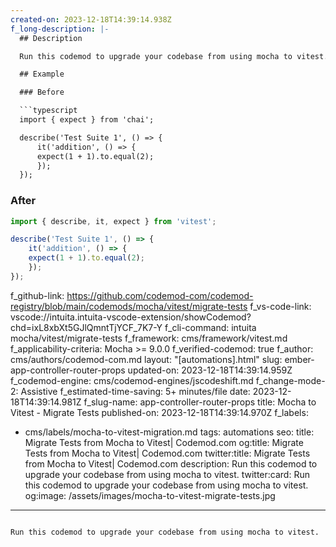 ```yaml
---
created-on: 2023-12-18T14:39:14.938Z
f_long-description: |-
  ## Description

  Run this codemod to upgrade your codebase from using mocha to vitest.

  ## Example

  ### Before

  ```typescript
  import { expect } from 'chai';

  describe('Test Suite 1', () => {
      it('addition', () => {
      expect(1 + 1).to.equal(2);
      });
  });
  ```

  ### After

  ```typescript
  import { describe, it, expect } from 'vitest';

  describe('Test Suite 1', () => {
      it('addition', () => {
      expect(1 + 1).to.equal(2);
      });
  });
  ```
f_github-link: https://github.com/codemod-com/codemod-registry/blob/main/codemods/mocha/vitest/migrate-tests
f_vs-code-link: vscode://intuita.intuita-vscode-extension/showCodemod?chd=ixL8xbXt5GJlQmntTjYCF_7K7-Y
f_cli-command: intuita mocha/vitest/migrate-tests
f_framework: cms/framework/vitest.md
f_applicability-criteria: Mocha  >= 9.0.0
f_verified-codemod: true
f_author: cms/authors/codemod-com.md
layout: "[automations].html"
slug: ember-app-controller-router-props
updated-on: 2023-12-18T14:39:14.959Z
f_codemod-engine: cms/codemod-engines/jscodeshift.md
f_change-mode-2: Assistive
f_estimated-time-saving: 5+ minutes/file
date: 2023-12-18T14:39:14.981Z
f_slug-name: app-controller-router-props
title: Mocha to Vitest - Migrate Tests
published-on: 2023-12-18T14:39:14.970Z
f_labels:
  - cms/labels/mocha-to-vitest-migration.md
tags: automations
seo:
  title: Migrate Tests from Mocha to Vitest| Codemod.com
  og:title: Migrate Tests from Mocha to Vitest| Codemod.com
  twitter:title: Migrate Tests from Mocha to Vitest| Codemod.com
  description: Run this codemod to upgrade your codebase from using mocha to vitest.
  twitter:card: Run this codemod to upgrade your codebase from using mocha to vitest.
  og:image: /assets/images/mocha-to-vitest-migrate-tests.jpg
---
```

Run this codemod to upgrade your codebase from using mocha to vitest.
